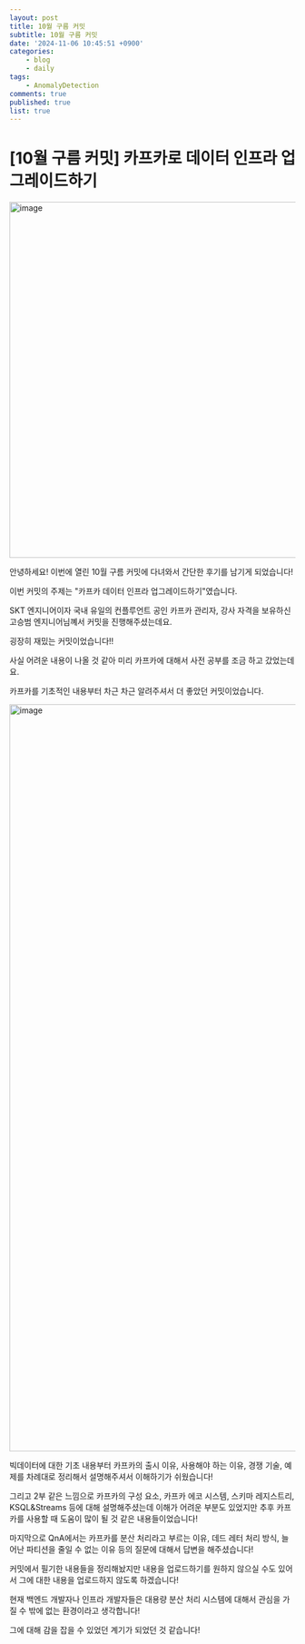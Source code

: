 ```yaml
---
layout: post
title: 10월 구름 커밋
subtitle: 10월 구름 커밋
date: '2024-11-06 10:45:51 +0900'
categories:
    - blog
    - daily
tags:
    - AnomalyDetection
comments: true
published: true
list: true
---
```


# [10월 구름 커밋] 카프카로 데이터 인프라 업그레이드하기

<img width="627" alt="image" src="https://github.com/user-attachments/assets/12c5cd5e-32e3-42c1-8c6e-76c8eed17910">

안녕하세요! 이번에 열린 10월 구름 커밋에 다녀와서 간단한 후기를 남기게 되었습니다!

이번 커밋의 주제는 "카프카 데이터 인프라 업그레이드하기"였습니다.

SKT 엔지니어이자 국내 유일의 컨플루언트 공인 카프카 관리자, 강사 자격을 보유하신 고승범 엔지니어님꼐서 커밋을 진행해주셨는데요.

굉장히 재밌는 커밋이었습니다!!

사실 어려운 내용이 나올 것 같아 미리 카프카에 대해서 사전 공부를 조금 하고 갔었는데요.

카프카를 기초적인 내용부터 차근 차근 알려주셔서 더 좋았던 커밋이었습니다.

<img width="1316" alt="image" src="https://github.com/user-attachments/assets/32d78e59-b94c-4a82-9475-a71783fca608">

빅데이터에 대한 기초 내용부터 카프카의 출시 이유, 사용해야 하는 이유, 경쟁 기술, 예제를 차례대로 정리해서 설명해주셔서 이해하기가 쉬웠습니다!

그리고 2부 같은 느낌으로 카프카의 구성 요소, 카프카 에코 시스템, 스키마 레지스트리, KSQL&Streams 등에 대해 설명해주셨는데 이해가 어려운 부분도 있었지만 추후 카프카를 사용할 때 도움이 많이 될 것 같은 내용들이었습니다!

마지막으로 QnA에서는 카프카를 분산 처리라고 부르는 이유, 데드 레터 처리 방식, 늘어난 파티션을 줄일 수 없는 이유 등의 질문에 대해서 답변을 해주셨습니다!

커밋에서 필기한 내용들을 정리해놨지만 내용을 업로드하기를 원하지 않으실 수도 있어서 그에 대한 내용을 업로드하지 않도록 하겠습니다!

현재 백엔드 개발자나 인프라 개발자들은 대용량 분산 처리 시스템에 대해서 관심을 가질 수 밖에 없는 환경이라고 생각합니다!

그에 대해 감을 잡을 수 있었던 계기가 되었던 것 같습니다!